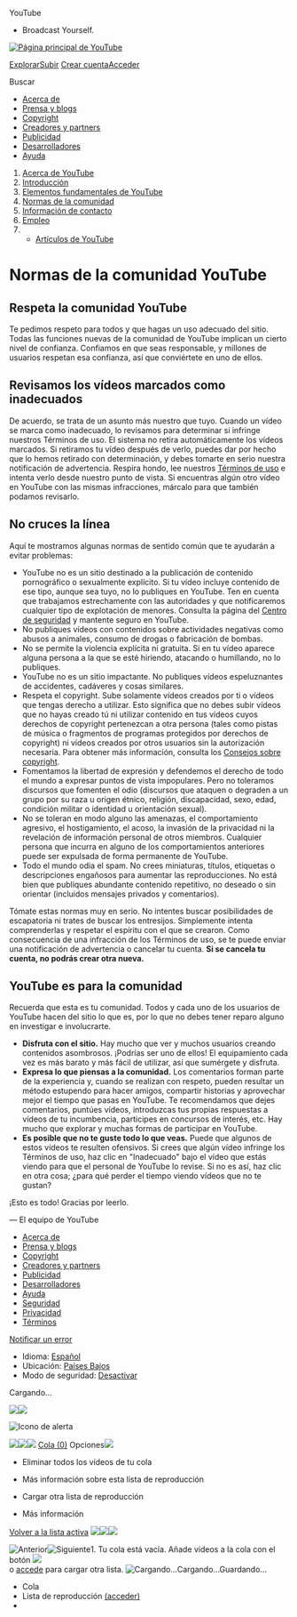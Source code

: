 




 YouTube
 - Broadcast Yourself.
 

























[![Página principal de YouTube](//s.ytimg.com/yt/img/pixel-vfl3z5WfW.gif)](/ "Página principal de YouTube")

[Explorar](/videos?feature=mh)[Subir](http://upload.youtube.com/my_videos_upload)
[Crear cuenta](https://www.google.com/accounts/LogoutWarning?continue=http%3A%2F%2Fwww.youtube.com%2Fcreate_account%3Fnext%3D%252Ft%252Fcommunity_guidelines&ltmpl=sso&service=youtube&hl=es_ES)[Acceder](https://www.google.com/accounts/ServiceLogin?uilel=3&service=youtube&passive=true&continue=http%3A%2F%2Fwww.youtube.com%2Fsignin%3Faction_handle_signin%3Dtrue%26nomobiletemp%3D1%26hl%3Des_ES%26next%3D%252Ft%252Fcommunity_guidelines&hl=es_ES&ltmpl=sso)


Buscar 


* [Acerca de](/t/about_youtube)
* [Prensa y blogs](/t/press)
* [Copyright](/t/dmca_policy)
* [Creadores y partners](/t/creators_corner)
* [Publicidad](/t/advertising_overview)
* [Desarrolladores](/dev)
* [Ayuda](http://www.google.com/support/youtube/bin/static.py?p=homepage&page=start.cs&hl=es-ES)













1. [Acerca de YouTube](/t/about_youtube)
1. [Introducción](/t/about_getting_started)
2. [Elementos fundamentales de YouTube](/t/about_essentials)
3. [Normas de la comunidad](/t/community_guidelines)
4. [Información de contacto](/t/contact_us)
5. [Empleo](http://www.google.com/intl/en/jobs/youtube/)
6. - [Artículos de YouTube](http://www.google-store.com/index.php?cPath=31)




# Normas de la comunidad YouTube



## Respeta la comunidad YouTube


Te pedimos respeto para todos y que hagas un uso adecuado del sitio. Todas las funciones nuevas de la comunidad de YouTube implican un cierto nivel de confianza. Confiamos en que seas responsable, y millones de usuarios respetan esa confianza, así que conviértete en uno de ellos.


## Revisamos los vídeos marcados como inadecuados


De acuerdo, se trata de un asunto más nuestro que tuyo. Cuando un vídeo se marca como inadecuado, lo revisamos para determinar si infringe nuestros Términos de uso. El sistema no retira automáticamente los vídeos marcados. Si retiramos tu vídeo después de verlo, puedes dar por hecho que lo hemos retirado con determinación, y debes tomarte en serio nuestra notificación de advertencia. Respira hondo, lee nuestros [Términos de uso](/t/terms) e intenta verlo desde nuestro punto de vista. Si encuentras algún otro vídeo en YouTube con las mismas infracciones, márcalo para que también podamos revisarlo.


## No cruces la línea


Aquí te mostramos algunas normas de sentido común que te ayudarán a evitar problemas:


* YouTube no es un sitio destinado a la publicación de contenido pornográfico o sexualmente explícito. Si tu vídeo incluye contenido de ese tipo, aunque sea tuyo, no lo publiques en YouTube. Ten en cuenta que trabajamos estrechamente con las autoridades y que notificaremos cualquier tipo de explotación de menores. Consulta la página del [Centro de seguridad](http://www.google.com/support/youtube/bin/request.py?contact_type=abuse&hl=es-ES) y mantente seguro en YouTube.
* No publiques vídeos con contenidos sobre actividades negativas como abusos a animales, consumo de drogas o fabricación de bombas.
* No se permite la violencia explícita ni gratuita. Si en tu vídeo aparece alguna persona a la que se esté hiriendo, atacando o humillando, no lo publiques.
* YouTube no es un sitio impactante. No publiques vídeos espeluznantes de accidentes, cadáveres y cosas similares.
* Respeta el copyright. Sube solamente vídeos creados por ti o vídeos que tengas derecho a utilizar. Esto significa que no debes subir vídeos que no hayas creado tú ni utilizar contenido en tus vídeos cuyos derechos de copyright pertenezcan a otra persona (tales como pistas de música o fragmentos de programas protegidos por derechos de copyright) ni vídeos creados por otros usuarios sin la autorización necesaria. Para obtener más información, consulta los [Consejos sobre copyright](/t/howto_copyright).
* Fomentamos la libertad de expresión y defendemos el derecho de todo el mundo a expresar puntos de vista impopulares. Pero no toleramos discursos que fomenten el odio (discursos que ataquen o degraden a un grupo por su raza u origen étnico, religión, discapacidad, sexo, edad, condición militar o identidad u orientación sexual).
* No se toleran en modo alguno las amenazas, el comportamiento agresivo, el hostigamiento, el acoso, la invasión de la privacidad ni la revelación de información personal de otros miembros. Cualquier persona que incurra en alguno de los comportamientos anteriores puede ser expulsada de forma permanente de YouTube.
* Todo el mundo odia el spam. No crees miniaturas, títulos, etiquetas o descripciones engañosos para aumentar las reproducciones. No está bien que publiques abundante contenido repetitivo, no deseado o sin orientar (incluidos mensajes privados y comentarios).


Tómate estas normas muy en serio. No intentes buscar posibilidades de escapatoria ni trates de buscar los entresijos. Simplemente intenta comprenderlas y respetar el espíritu con el que se crearon. Como consecuencia de una infracción de los Términos de uso, se te puede enviar una notificación de advertencia o cancelar tu cuenta. **Si se cancela tu cuenta, no podrás crear otra nueva.**


## YouTube es para la comunidad


Recuerda que esta es tu comunidad. Todos y cada uno de los usuarios de YouTube hacen del sitio lo que es, por lo que no debes tener reparo alguno en investigar e involucrarte.


* **Disfruta con el sitio.** Hay mucho que ver y muchos usuarios creando contenidos asombrosos. ¡Podrías ser uno de ellos! El equipamiento cada vez es más barato y más fácil de utilizar, así que sumérgete y disfruta.
* **Expresa lo que piensas a la comunidad.** Los comentarios forman parte de la experiencia y, cuando se realizan con respeto, pueden resultar un método estupendo para hacer amigos, compartir historias y aprovechar mejor el tiempo que pasas en YouTube. Te recomendamos que dejes comentarios, puntúes vídeos, introduzcas tus propias respuestas a vídeos de tu incumbencia, participes en concursos de interés, etc. Hay mucho que explorar y muchas formas de participar en YouTube.
* **Es posible que no te guste todo lo que veas.** Puede que algunos de estos vídeos te resulten ofensivos. Si crees que algún vídeo infringe los Términos de uso, haz clic en "Inadecuado" bajo el vídeo que estás viendo para que el personal de YouTube lo revise. Si no es así, haz clic en otra cosa; ¿para qué perder el tiempo viendo vídeos que no te gustan?


¡Esto es todo! Gracias por leerlo.


— El equipo de YouTube











* [Acerca de](/t/about_youtube)
* [Prensa y blogs](/t/press)
* [Copyright](/t/dmca_policy)
* [Creadores y partners](/t/creators_corner)
* [Publicidad](/t/advertising_overview)
* [Desarrolladores](http://code.google.com/intl/es-ES/apis/youtube/overview.html)
* [Ayuda](http://www.google.com/support/youtube/bin/static.py?p=&page=start.cs&hl=es_ES)
* [Seguridad](http://www.google.com/support/youtube/bin/request.py?contact_type=abuse&hl=es_ES)
* [Privacidad](/t/privacy_at_youtube)
* [Términos](/t/terms)



[Notificar un error](http://www.google.com/tools/feedback/intl/es/error.html)



* Idioma:
 [Español](#)
* Ubicación:
 [Países Bajos](#)
* Modo de seguridad:
 [Desactivar](#)



Cargando...




![](//s.ytimg.com/yt/img/pixel-vfl3z5WfW.gif)![](//s.ytimg.com/yt/img/pixel-vfl3z5WfW.gif) 



![Icono de alerta](//s.ytimg.com/yt/img/pixel-vfl3z5WfW.gif)



![](//s.ytimg.com/yt/img/pixel-vfl3z5WfW.gif)![](//s.ytimg.com/yt/img/pixel-vfl3z5WfW.gif)![](//s.ytimg.com/yt/img/pixel-vfl3z5WfW.gif) [Cola (0)](/my_quicklist "Más información sobre esta lista de reproducción") 
Opciones![](//s.ytimg.com/yt/img/pixel-vfl3z5WfW.gif) 

* Eliminar todos los vídeos de tu cola
* Más información sobre esta lista de reproducción



* Cargar otra lista de reproducción
* Más información




[Volver a la lista activa](#) 
![](//s.ytimg.com/yt/img/pixel-vfl3z5WfW.gif)![](//s.ytimg.com/yt/img/pixel-vfl3z5WfW.gif)![](//s.ytimg.com/yt/img/pixel-vfl3z5WfW.gif) 

![Anterior](//s.ytimg.com/yt/img/pixel-vfl3z5WfW.gif)![Siguiente](//s.ytimg.com/yt/img/pixel-vfl3z5WfW.gif)1. Tu cola está vacía. Añade vídeos a la cola con el botón ![](//s.ytimg.com/yt/img/pixel-vfl3z5WfW.gif)  
 o [accede](https://www.google.com/accounts/ServiceLogin?uilel=3&service=youtube&passive=true&continue=http%3A%2F%2Fwww.youtube.com%2Fsignin%3Faction_handle_signin%3Dtrue%26nomobiletemp%3D1%26hl%3Des_ES%26next%3D%252Ft%252Fcommunity_guidelines&hl=es_ES&ltmpl=sso) para cargar otra lista.
![Cargando...](//s.ytimg.com/yt/img/pixel-vfl3z5WfW.gif)Cargando...Guardando... 


* Cola
* Lista de reproducción [(acceder)](https://www.google.com/accounts/ServiceLogin?uilel=3&service=youtube&passive=true&continue=http%3A%2F%2Fwww.youtube.com%2Fsignin%3Faction_handle_signin%3Dtrue%26nomobiletemp%3D1%26hl%3Des_ES%26next%3D%252Ft%252Fcommunity_guidelines&hl=es_ES&ltmpl=sso)
* 

















